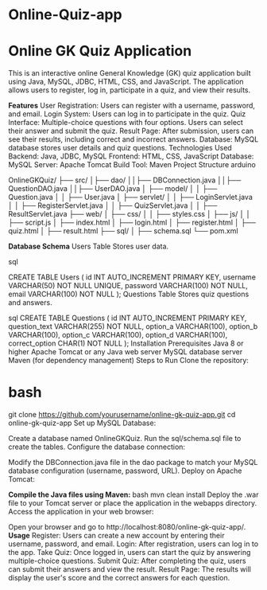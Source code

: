 # Online-Quiz-app


# Online GK Quiz Application
This is an interactive online General Knowledge (GK) quiz application built using Java, MySQL, JDBC, HTML, CSS, and JavaScript. The application allows users to register, log in, participate in a quiz, and view their results.

**Features**
User Registration: Users can register with a username, password, and email.
Login System: Users can log in to participate in the quiz.
Quiz Interface: Multiple-choice questions with four options. Users can select their answer and submit the quiz.
Result Page: After submission, users can see their results, including correct and incorrect answers.
Database: MySQL database stores user details and quiz questions.
Technologies Used
Backend: Java, JDBC, MySQL
Frontend: HTML, CSS, JavaScript
Database: MySQL
Server: Apache Tomcat
Build Tool: Maven
Project Structure
arduino

OnlineGKQuiz/
├── src/
│├── dao/
││├── DBConnection.java
││├── QuestionDAO.java
││├── UserDAO.java
│   ├── model/
│   │   ├── Question.java
│   │   ├── User.java
│   ├── servlet/
│   │   ├── LoginServlet.java
│   │   ├── RegisterServlet.java
│   │   ├── QuizServlet.java
│   │   ├── ResultServlet.java
├── web/
│   ├── css/
│   │   ├── styles.css
│   ├── js/
│   │   ├── script.js
│   ├── index.html
│   ├── login.html
│   ├── register.html
│   ├── quiz.html
│   ├── result.html
├── sql/
│   ├── schema.sql
└── pom.xml

**Database Schema**
Users Table
Stores user data.

sql

CREATE TABLE Users (
    id INT AUTO_INCREMENT PRIMARY KEY,
    username VARCHAR(50) NOT NULL UNIQUE,
    password VARCHAR(100) NOT NULL,
    email VARCHAR(100) NOT NULL
);
Questions Table
Stores quiz questions and answers.

sql
CREATE TABLE Questions (
    id INT AUTO_INCREMENT PRIMARY KEY,
    question_text VARCHAR(255) NOT NULL,
    option_a VARCHAR(100),
    option_b VARCHAR(100),
    option_c VARCHAR(100),
    option_d VARCHAR(100),
    correct_option CHAR(1) NOT NULL
);
Installation
Prerequisites
Java 8 or higher
Apache Tomcat or any Java web server
MySQL database server
Maven (for dependency management)
Steps to Run
Clone the repository:

# bash
git clone https://github.com/yourusername/online-gk-quiz-app.git
cd online-gk-quiz-app
Set up MySQL Database:

Create a database named OnlineGKQuiz.
Run the sql/schema.sql file to create the tables.
Configure the database connection:

Modify the DBConnection.java file in the dao package to match your MySQL database configuration (username, password, URL).
Deploy on Apache Tomcat:

**Compile the Java files using Maven:** 
bash
mvn clean install
Deploy the .war file to your Tomcat server or place the application in the webapps directory.
Access the application in your web browser:

Open your browser and go to http://localhost:8080/online-gk-quiz-app/.
**Usage**
Register: Users can create a new account by entering their username, password, and email.
Login: After registration, users can log in to the app.
Take Quiz: Once logged in, users can start the quiz by answering multiple-choice questions.
Submit Quiz: After completing the quiz, users can submit their answers and view the result.
Result Page: The results will display the user's score and the correct answers for each question.


